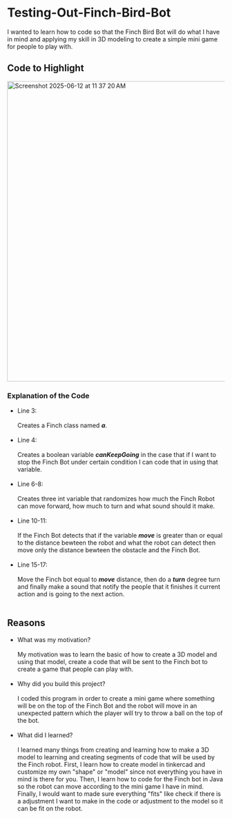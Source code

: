 # Testing-Out-Finch-Bird-Bot

I wanted to learn how to code so that the Finch Bird Bot will do what I have in mind and applying my skill in 3D modeling to create a simple mini game for people to play with.

## Code to Highlight

<img width="696" alt="Screenshot 2025-06-12 at 11 37 20 AM" src="https://github.com/user-attachments/assets/0c1cc102-246c-40eb-894b-3b39bcd5a0c9" />

### Explanation of the Code

- Line 3: <br /><br />Creates a Finch class named ***a***.<br /><br />
- Line 4: <br /><br />Creates a boolean variable ***canKeepGoing*** in the case that if I want to stop the Finch Bot under certain condition I can code that in using that variable.<br /><br />
- Line 6-8: <br /><br />Creates three int variable that randomizes how much the Finch Robot can move forward, how much to turn and what sound should it make.<br /><br />
- Line 10-11: <br /><br />If the Finch Bot detects that if the variable ***move*** is greater than or equal to the distance bewteen the robot and what the robot can detect then move only the distance bewteen the obstacle and the Finch Bot.<br /><br />
- Line 15-17:<br /><br />Move the Finch bot equal to ***move*** distance, then do a ***turn*** degree turn and finally make a sound that notify the people that it finishes it current action and is going to the next action.<br /><br />

## Reasons

- What was my motivation?
  <br /><br />My motivation was to learn the basic of how to create a 3D model and using that model, create a code that will be sent to the Finch bot to create a game that people can play with.<br /><br />
- Why did you build this project?
  <br /><br />I coded this program in order to create a mini game where something will be on the top of the Finch Bot and the robot will move in an unexpected pattern which the player will try to throw a ball on the top of the bot.<br /><br />
- What did I learned?
  <br /><br />I learned many things from creating and learning how to make a 3D model to learning and creating segments of code that will be used by the Finch robot. First, I learn how to create model in tinkercad and customize my own "shape" or "model" since not everything you have in mind is there for you. Then, I learn how to code for the Finch bot in Java so the robot can move according to the mini game I have in mind. Finally, I would want to made sure everything "fits" like check if there is a adjustment I want to make in the code or adjustment to the model so it can be fit on the robot.
